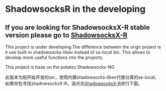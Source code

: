 # ShadowsocksR in the developing

## If you are looking for ShadowsocksX-R stable version please go to [ShadowsocksX-R](https://github.com/yichengchen/ShadowsocksX-R/releases)

This project is under developing.The difference between the orign project is it use built-in shadowsocks-libev instead of ss-local bin.
This allows to develop more useful functions into the projects.

This project is base on the potatso Shadowsocks-NG

此版本为刚开始开发的ssr，使用内建shadowsocks-libev代替分离的ss-local。
如果你在寻找shadowsocksX-R，请点击[ShadowsocksX-R](https://github.com/yichengchen/ShadowsocksX-R/releases)进行下载。
